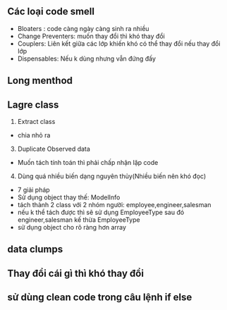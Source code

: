 ## Các loại code smell
- Bloaters : code càng ngày càng sinh ra nhiều
- Change Preventers: muốn thay đổi thì khó thay đổi
- Couplers: Liên kết giữa các lớp khiến khó có thể thay đổi nếu thay đổi lớp
- Dispensables: Nếu k dùng nhưng vẫn đứng đấy

## Long menthod
## Lagre class
1. Extract class
- chia nhỏ ra
3. Duplicate Observed data
- Muốn tách tính toán thì phải chấp nhận lặp code
4. Dùng quá nhiều biến dạng nguyên thủy(Nhiều biến nên khó đọc)
- 7 giải pháp
- Sử dụng object thay thế: ModelInfo
- tách thành 2 class với 2 nhóm người: employee,engineer,salesman
- nếu k thể tách được thì sẽ sử dụng EmployeeType sau đó engineer,salesman kế thừa EmployeeType
- sử dụng object cho rõ ràng hơn array
## data clumps
## Thay đổi cái gì thì khó thay đổi


## sử dùng clean code trong câu lệnh if else 
